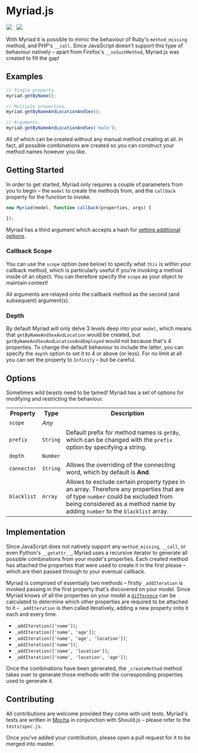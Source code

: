 Myriad.js
======

<img src="https://travis-ci.org/Wildhoney/Myriad.js.png?branch=master" />
&nbsp;
<img src="https://badge.fury.io/js/myriad.js.png" />

With Myriad it is possible to mimic the behaviour of Ruby's `method_missing` method, and PHP's `__call`. Since JavaScript doesn't support this type of behaviour natively &ndash; apart from Firefox's `__noSuchMethod`, Myriad.js was created to fill the gap!

Examples
------

```javascript
// Single property.
myriad.getByName();

// Multiple properties.
myriad.getByNameAndLocationAndSex();

// Arguments.
myriad.getByNameAndLocationAndSex('male');
```

All of which can be created without any manual method creating at all. In fact, all possible combinations are created so you can construct your method names however you like.

Getting Started
------

In order to get started, Myriad only requires a couple of parameters from you to begin &ndash; the `model` to create the methods from, and the `callback` property for the function to invoke.

```javascript
new Myriad(model, function callback(properties, args) {

});
```

Myriad has a third argument which accepts a hash for <a href="#options">setting additional options</a>.

<h3>Callback Scope</h3>

You can use the `scope` option (see below) to specify what `this` is within your callback method, which is particularly useful if you're invoking a method inside of an object. You can therefore specify the `scope` as your object to maintain context!

All arguments are relayed onto the callback method as the second (and subsequent) argument(s).

<h3>Depth</h3>

By default Myriad will only delve 3 levels deep into your `model`, which means that `getByNameAndSexAndLocation` would be created, but `getByNameAndSexAndLocationAndEmployed` would not because that's 4 properties. To change the default behaviour to include the latter, you can specify the `depth` option to set it to 4 or above (or less). For no limit at all you can set the property to `Infinity` &ndash; but be careful.

Options
------

Sometimes wild beasts need to be tamed! Myriad has a set of options for modifying and restricting the behaviour.

<table>
    <tr>
        <th>Property</th>
        <th>Type</th>
        <th>Description</th>
    </tr>
    <tr>
        <td><code>scope</code></td>
        <td><em>Any</em></td>
        <td></td>
    </tr>
    <tr>
        <td><code>prefix</code></td>
        <td><code>String</code></td>
        <td>Default prefix for method names is <code>getBy</code>, which can be changed with the <code>prefix</code> option by specifying a string.</td>
    </tr>
    <tr>
        <td><code>depth</code></td>
        <td><code>Number</code></td>
        <td></td>
    </tr>
    <tr>
        <td><code>connector</code></td>
        <td><code>String</code></td>
        <td>Allows the overriding of the connecting word, which by default is <strong>And</strong>.</td>
    </tr>
    <tr>
        <td><code>blacklist</code></td>
        <td><code>Array</code></td>
        <td>Allows to exclude certain property types in an array. Therefore any properties that are of type <code>number</code> could be excluded from being considered as a method name by adding <code>number</code> to the <code>blacklist</code> array.</td>
    </tr>
</table>

Implementation
------

Since JavaScript does not natively support any `method_missing`, `__call`, or even Python's `__getattr__`, Myriad uses a recursive iterator to generate all possible combinations from your model's properties. Each created method has attached the properties that were used to create it in the first please &ndash; which are then passed through to your eventual callback.

Myriad is comprised of essentially two methods &ndash; firstly `_addIteration` is invoked passing in the first property that's discovered on your model. Since Myriad knows of all the properties on your model a <code><a href="http://underscorejs.org/#difference">difference</a></code> can be calculated to determine which other properties are required to be attached to it &ndash; `_addIteration` is then called iteratively, adding a new property onto it each and every time.

 * `_addIteration(['name'])`;
 * `_addIteration(['name', 'age'])`;
 * `_addIteration(['name', 'age', 'location'])`;
 * `_addIteration(['name'])`;
 * `_addIteration(['name', 'location'])`;
 * `_addIteration(['name', 'location', 'age'])`;

Once the combinations have been generated, the `_createMethod` method takes over to generate those methods with the corresponding properties used to generate it.


Contributing
------

All contributions are welcome provided they come with unit tests. Myriad's tests are written in <a href="http://visionmedia.github.io/mocha/">Mocha</a> in conjunction with Should.js &ndash; please refer to the `tests/spec.js`.

Once you've added your contribution, please open a pull request for it to be merged into master.